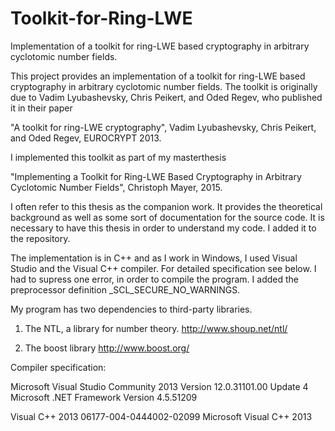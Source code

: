 # Toolkit-for-Ring-LWE
Implementation of a toolkit for ring-LWE based cryptography in arbitrary cyclotomic number fields.

This project provides an implementation of a toolkit for ring-LWE based cryptography in arbitrary cyclotomic number fields. The toolkit is originally due to Vadim Lyubashevsky, Chris Peikert, and Oded Regev, who published it in their paper 

"A toolkit for ring-LWE cryptography", Vadim Lyubashevsky, Chris Peikert, and Oded Regev, EUROCRYPT 2013. 

I implemented this toolkit as part of my masterthesis 

"Implementing a Toolkit for Ring-LWE Based Cryptography in Arbitrary Cyclotomic Number Fields", Christoph Mayer, 2015. 

I often refer to this thesis as the companion work. It provides the theoretical background as well as some sort of documentation for the source code. It is necessary to have this thesis in order to understand my code. I added it to the repository.

The implementation is in C++ and as I work in Windows, I used Visual Studio and the Visual C++ compiler. For detailed specification see below. I had to supress one error, in order to compile the program. I added the preprocessor definition _SCL_SECURE_NO_WARNINGS.

My program has two dependencies to third-party libraries. 

1) The NTL, a library for number theory.
  http://www.shoup.net/ntl/
  
2) The boost library
  http://www.boost.org/


Compiler specification:

Microsoft Visual Studio Community 2013
Version 12.0.31101.00 Update 4
Microsoft .NET Framework
Version 4.5.51209

Visual C++ 2013   06177-004-0444002-02099
Microsoft Visual C++ 2013

